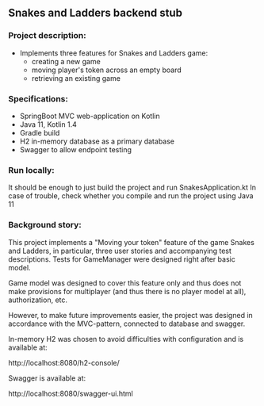 ## Snakes and Ladders backend stub
### Project description:
* Implements three features for Snakes and Ladders game:
    * creating a new game
    * moving player's token across an empty board
    * retrieving an existing game

### Specifications:
* SpringBoot MVC web-application on Kotlin
* Java 11, Kotlin 1.4
* Gradle build
* H2 in-memory database as a primary database
* Swagger to allow endpoint testing

### Run locally:
It should be enough to just build the project and run SnakesApplication.kt
In case of trouble, check whether you compile and run the project using Java 11

### Background story:
This project implements a "Moving your token" feature of the game Snakes and Ladders, in particular, three user stories and accompanying test descriptions. Tests for GameManager were designed right after basic model.   

Game model was designed to cover this feature only and thus does not make provisions for multiplayer (and thus there is no player model at all), authorization, etc.

However, to make future improvements easier, the project was designed in accordance with the MVC-pattern, connected to database and swagger.

In-memory H2 was chosen to avoid difficulties with configuration and is available at:

http://localhost:8080/h2-console/

Swagger is available at:

http://localhost:8080/swagger-ui.html